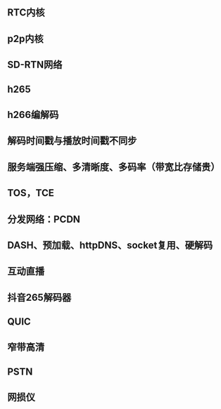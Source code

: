 ## RTC内核


## p2p内核


## SD-RTN网络


## h265

## h266编解码

## 解码时间戳与播放时间戳不同步

## 服务端强压缩、多清晰度、多码率（带宽比存储贵）

## TOS，TCE

## 分发网络：PCDN


## DASH、预加载、httpDNS、socket复用、硬解码


## 互动直播


## 抖音265解码器


## QUIC


## 窄带高清


## PSTN


## 网损仪
